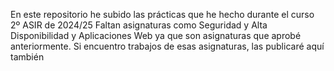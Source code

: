 En este repositorio he subido las prácticas que he hecho durante el curso 2º ASIR de 2024/25
Faltan asignaturas como Seguridad y Alta Disponibilidad y Aplicaciones Web ya que son asignaturas que aprobé anteriormente.
Si encuentro trabajos de esas asignaturas, las publicaré aquí también
